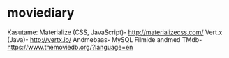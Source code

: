 # moviediary

Kasutame:
Materialize (CSS, JavaScript)- http://materializecss.com/
Vert.x (Java)- http://vertx.io/
Andmebaas- MySQL
Filmide andmed TMdb- https://www.themoviedb.org/?language=en
